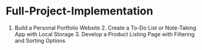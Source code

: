 # Full-Project-Implementation
1.  Build a Personal Portfolio Website 2. Create a To-Do List or Note-Taking App with Local Storage 3. Develop a Product Listing Page with Filtering and Sorting Options 
